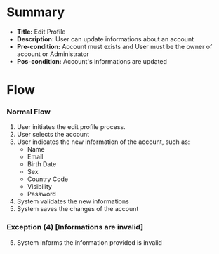 # Summary

- **Title:** Edit Profile
- **Description:** User can update informations about an account
- **Pre-condition:** Account must exists and User must be the owner of account or Administrator
- **Pos-condition:** Account's informations are updated

# Flow

### Normal Flow

1. User initiates the edit profile process.
2. User selects the account
3. User indicates the new information of the account, such as:
    - Name
    - Email
    - Birth Date
    - Sex
    - Country Code
    - Visibility
    - Password
4. System validates the new informations
5. System saves the changes of the account

### Exception (4) [Informations are invalid]

5. System informs the information provided is invalid
